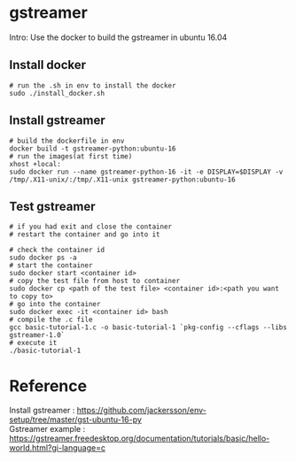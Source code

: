 # gstreamer
Intro: Use the docker to build the gstreamer in ubuntu 16.04
## Install docker
	# run the .sh in env to install the docker
	sudo ./install_docker.sh	
## Install gstreamer
	# build the dockerfile in env
	docker build -t gstreamer-python:ubuntu-16 
	# run the images(at first time)
	xhost +local:
	sudo docker run --name gstreamer-python-16 -it -e DISPLAY=$DISPLAY -v /tmp/.X11-unix/:/tmp/.X11-unix gstreamer-python:ubuntu-16
## Test gstreamer
	# if you had exit and close the container
	# restart the container and go into it 
	
	# check the container id
	sudo docker ps -a  
	# start the container
	sudo docker start <container id>  
	# copy the test file from host to container
	sudo docker cp <path of the test file> <container id>:<path you want to copy to>  
	# go into the container
	sudo docker exec -it <container id> bash  
	# compile the .c file
	gcc basic-tutorial-1.c -o basic-tutorial-1 `pkg-config --cflags --libs gstreamer-1.0`  
	# execute it
	./basic-tutorial-1
# Reference
Install gstreamer :
https://github.com/jackersson/env-setup/tree/master/gst-ubuntu-16-py  
Gstreamer example :
https://gstreamer.freedesktop.org/documentation/tutorials/basic/hello-world.html?gi-language=c
